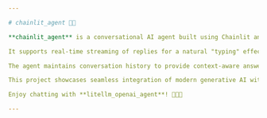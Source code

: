 ```yaml
---

# chainlit_agent 🤖✨

**chainlit_agent** is a conversational AI agent built using Chainlit and Google's Gemini model via OpenAI-compatible API. This agent delivers friendly, helpful, and engaging responses with a professional tone, making interactions smooth and pleasant.  

It supports real-time streaming of replies for a natural "typing" effect and enriches conversations by adding relevant emojis based on keywords, making chats more expressive and fun!  

The agent maintains conversation history to provide context-aware answers, ensuring accurate and concise responses. It's designed with user experience as a priority—always polite, clear, and respectful.  

This project showcases seamless integration of modern generative AI with a custom UI, perfect for chatbots or virtual assistants that want to add a human touch.  

Enjoy chatting with **litellm_openai_agent**! 💬😊🚀

---
```

